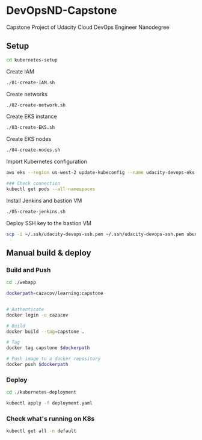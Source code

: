# DevOpsND-Capstone
Capstone Project of Udacity Cloud DevOps Engineer Nanodegree

## Setup

```bash
cd kubernetes-setup
```

Create IAM
```bash
./01-create-IAM.sh
```

Create networks
```bash
./02-create-network.sh
```

Create EKS instance
```bash
./03-create-EKS.sh
```

Create EKS nodes
```bash
./04-create-nodes.sh
```

Import Kubernetes configuration
```bash
aws eks --region us-west-2 update-kubeconfig --name udacity-devops-eks

### Check connection
kubectl get pods --all-namespaces
```

Install Jenkins and bastion VM
```bash
./05-create-jenkins.sh
```

Deploy SSH key to the bastion VM
```bash
scp -i ~/.ssh/udacity-devops-ssh.pem ~/.ssh/udacity-devops-ssh.pem ubuntu@BASTION:~/.ssh/
```

## Manual build & deploy

### Build and Push

```bash
cd ./webapp

dockerpath=cazacov/learning:capstone


# Authenticate
docker login -u cazacov

# Build
docker build --tag=capstone .

# Tag
docker tag capstone $dockerpath

# Push image to a docker repository
docker push $dockerpath
```

### Deploy

```bash
cd ./kubernetes-deployment

kubectl apply -f deployment.yaml
```

### Check what's running on K8s
```bash
kubectl get all -n default
```